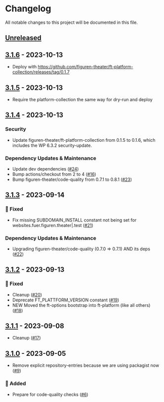 # Changelog

All notable changes to this project will be documented in this file.

## [Unreleased](https://github.com/figuren-theater/ft-platform/compare/3.1.6...HEAD)

## [3.1.6](https://github.com/figuren-theater/ft-platform/compare/3.1.5...3.1.6) - 2023-10-13

- Deploy with https://github.com/figuren-theater/ft-platform-collection/releases/tag/0.1.7

## [3.1.5](https://github.com/figuren-theater/ft-platform/compare/3.1.4...3.1.5) - 2023-10-13

- Require the platform-collection the same way for dry-run and deploy

## [3.1.4](https://github.com/figuren-theater/ft-platform/compare/3.1.3...3.1.4) - 2023-10-13

### Security

- Update figuren-theater/ft-platform-collection from 0.1.5 to 0.1.6, which includes the WP 6.3.2 security-update.

### Dependency Updates & Maintenance

- Update dev dependencies ([#24](https://github.com/figuren-theater/ft-platform/pull/24))
- Bump actions/checkout from 2 to 4 ([#16](https://github.com/figuren-theater/ft-platform/pull/16))
- Bump figuren-theater/code-quality from 0.7.1 to 0.8.1 ([#23](https://github.com/figuren-theater/ft-platform/pull/23))

## [3.1.3](https://github.com/figuren-theater/ft-platform/compare/3.1.2...3.1.3) - 2023-09-14

### 🐛 Fixed

- Fix missing SUBDOMAIN_INSTALL constant not being set for websites.fuer.figuren.theater|.test ([#21](https://github.com/figuren-theater/ft-platform/pull/21))

### Dependency Updates & Maintenance

- Upgrading figuren-theater/code-quality (0.7.0 => 0.7.1) AND its deps ([#22](https://github.com/figuren-theater/ft-platform/pull/22))

## [3.1.2](https://github.com/figuren-theater/ft-platform/compare/3.1.1...3.1.2) - 2023-09-13

### 🐛 Fixed

- Cleanup ([#20](https://github.com/figuren-theater/ft-platform/pull/20))
- Deprecate FT_PLATTFORM_VERSION constant ([#19](https://github.com/figuren-theater/ft-platform/pull/19))
- NEW Moved the ft-options bootstrap into ft-platform (like all others) ([#18](https://github.com/figuren-theater/ft-platform/pull/18))

## [3.1.1](https://github.com/figuren-theater/ft-platform/compare/3.1.0...3.1.1) - 2023-09-08

- Cleanup ([#17](https://github.com/figuren-theater/ft-platform/pull/17))

## [3.1.0](https://github.com/figuren-theater/ft-platform/compare/0.1.0...3.1.0) - 2023-09-05

- Remove explicit repository-entries because we are using packagist now ([#9](https://github.com/figuren-theater/ft-platform/pull/9))

### 🚀 Added

- Prepare for code-quality checks ([#6](https://github.com/figuren-theater/ft-platform/pull/6))
